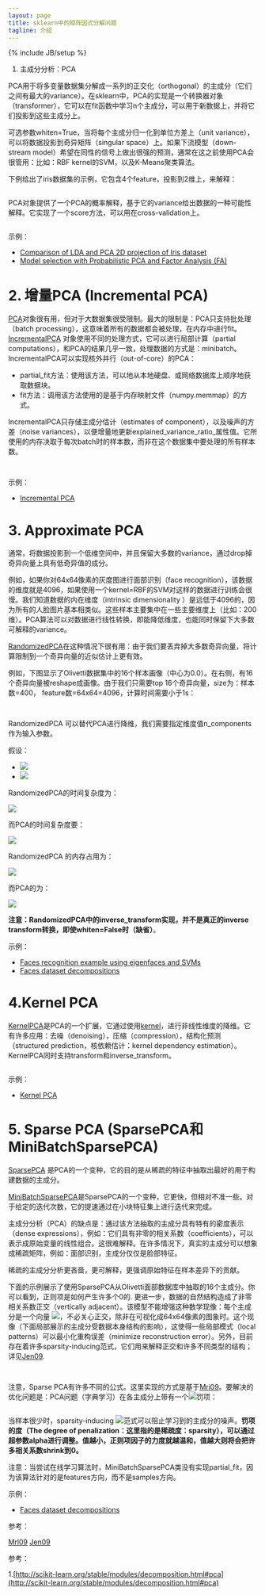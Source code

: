 ```yaml
---
layout: page
title: sklearn中的矩阵因式分解问题 
tagline: 介绍
---
```

{% include JB/setup %}

1. 主成分分析：PCA

PCA用于将多变量数据集分解成一系列的正交化（orthogonal）的主成分（它们之间有最大的variance）。在sklearn中，PCA的实现是一个转换器对象（transformer），它可以在fit函数中学习n个主成分，可以用于新数据上，并将它们投影到这些主成分上。


可选参数whiten=True，当将每个主成分归一化到单位方差上（unit variance），可以将数据投影到奇异矩阵（singular space）上。如果下流模型（down-stream model）希望在同性的信号上做出很强的预测，通常在这之前使用PCA会很管用：比如：RBF kernel的SVM，以及K-Means聚类算法。

下例给出了iris数据集的示例，它包含4个feature，投影到2维上，来解释：

<figure>
	<a href="http://scikit-learn.org/stable/_images/plot_pca_vs_lda_0011.png"><img src="http://scikit-learn.org/stable/_images/plot_pca_vs_lda_0011.png" alt=""></a>
</figure>

PCA对象提供了一个PCA的概率解释，基于它的variance给出数据的一种可能性解释。它实现了一个score方法，可以用在cross-validation上。

<figure>
	<a href="http://scikit-learn.org/stable/_images/plot_pca_vs_fa_model_selection_0011.png"><img src="http://scikit-learn.org/stable/_images/plot_pca_vs_fa_model_selection_0011.png" alt=""></a>
</figure>

示例：

- [Comparison of LDA and PCA 2D projection of Iris dataset](http://scikit-learn.org/stable/auto_examples/decomposition/plot_pca_vs_lda.html#example-decomposition-plot-pca-vs-lda-py)
- [Model selection with Probabilistic PCA and Factor Analysis (FA)](http://scikit-learn.org/stable/auto_examples/decomposition/plot_pca_vs_fa_model_selection.html#example-decomposition-plot-pca-vs-fa-model-selection-py)

# 2. 增量PCA (Incremental PCA)

[PCA](http://scikit-learn.org/stable/modules/generated/sklearn.decomposition.PCA.html#sklearn.decomposition.PCA)对象很有用，但对于大数据集很受限制。最大的限制是：PCA只支持批处理（batch processing），这意味着所有的数据都会被处理，在内存中进行fit。[IncrementalPCA](http://scikit-learn.org/stable/modules/generated/sklearn.decomposition.IncrementalPCA.html#sklearn.decomposition.IncrementalPCA) 对象使用不同的处理方式，它可以进行局部计算（partial computations），和PCA的结果几乎一致，处理数据的方式是：minibatch。IncrementalPCA可以实现核外并行（out-of-core）的PCA：

- partial_fit方法：使用该方法，可以地从本地硬盘、或网络数据库上顺序地获取数据块。
- fit方法：调用该方法使用的是基于内存映射文件（numpy.memmap）的方式。

IncrementalPCA只存储主成分估计（estimates of component），以及噪声的方差（noise variances），以便增量地更新explained_variance_ratio_属性值。它所使用的内存决取于每次batch时的样本数，而非在这个数据集中要处理的所有样本数。

<figure>
	<a href="http://scikit-learn.org/stable/_images/plot_incremental_pca_0011.png"><img src="http://scikit-learn.org/stable/_images/plot_incremental_pca_0011.png" alt=""></a>
</figure>

<figure>
	<a href="http://scikit-learn.org/stable/_images/plot_incremental_pca_0021.png"><img src="http://scikit-learn.org/stable/_images/plot_incremental_pca_0021.png" alt=""></a>
</figure>

示例：

- [Incremental PCA](http://scikit-learn.org/stable/auto_examples/decomposition/plot_incremental_pca.html#example-decomposition-plot-incremental-pca-py)

# 3. Approximate PCA

通常，将数据投影到一个低维空间中，并且保留大多数的variance，通过drop掉奇异向量上具有低奇异值的成分。

例如，如果你对64x64像素的灰度图进行面部识别（face recognition），该数据的维度就是4096，如果使用一个kernel=RBF的SVM对这样的数据进行训练会很慢。我们知道数据的内在维度（intrinsic dimensionality ）是远低于4096的，因为所有的人脸图片基本相类似。这些样本主要集中在一些主要维度上（比如：200维）。PCA算法可以对数据进行线性转换，即能降低维度，也能同时保留下大多数可解释的variance。

[RandomizedPCA](http://scikit-learn.org/stable/modules/generated/sklearn.decomposition.RandomizedPCA.html#sklearn.decomposition.RandomizedPCA)在这种情况下很有用：由于我们要丢弃掉大多数奇异向量，将计算限制到一个奇异向量的近似估计上更有效。

例如，下图显示了Olivetti数据集中的16个样本画像（中心为0.0）。在右侧，有16个奇异向量被reshape成画像。由于我们只需要top 16个奇异向量，size为：样本数=400， feature数=64x64=4096，计算时间需要小于1s：

<figure>
	<a href="http://scikit-learn.org/stable/_images/plot_faces_decomposition_0011.png"><img src="http://scikit-learn.org/stable/_images/plot_faces_decomposition_0011.png" alt=""></a>
</figure>

<figure>
	<a href="http://scikit-learn.org/stable/_images/plot_faces_decomposition_0021.png"><img src="http://scikit-learn.org/stable/_images/plot_faces_decomposition_0021.png" alt=""></a>
</figure>

RandomizedPCA 可以替代PCA进行降维，我们需要指定维度值n_components作为输入参数。

假设：

- <img src="http://www.forkosh.com/mathtex.cgi?n_{max} = max(n_{samples}, n_{features})">
- <img src="http://www.forkosh.com/mathtex.cgi?n_{min} = min(n_{samples}, n_{features})">

RandomizedPCA的时间复杂度为：

<img src="http://www.forkosh.com/mathtex.cgi?O(n_{max}^2 \cdot n_{components})">

而PCA的时间复杂度要：

<img src="http://www.forkosh.com/mathtex.cgi? O(n_{max}^2 \cdot n_{min})">

RandomizedPCA 的内存占用为：

<img src="http://www.forkosh.com/mathtex.cgi? 2 \cdot n_{max} \cdot n_{components}">

而PCA的为：

<img src="http://www.forkosh.com/mathtex.cgi?  n_{max}
\cdot n_{min}">

**注意：RandomizedPCA中的inverse_transform实现，并不是真正的inverse transform转换，即使whiten=False时（缺省）**。

示例：

- [Faces recognition example using eigenfaces and SVMs](http://scikit-learn.org/stable/auto_examples/applications/face_recognition.html#example-applications-face-recognition-py)
- [Faces dataset decompositions](http://scikit-learn.org/stable/auto_examples/decomposition/plot_faces_decomposition.html#example-decomposition-plot-faces-decomposition-py)

# 4.Kernel PCA

[KernelPCA](http://scikit-learn.org/stable/modules/generated/sklearn.decomposition.KernelPCA.html#sklearn.decomposition.KernelPCA)是PCA的一个扩展，它通过使用[kernel](http://scikit-learn.org/stable/modules/metrics.html#metrics)，进行非线性维度的降维。它有许多应用：去噪（denoising），压缩（compression），结构化预测（structured prediction，核依赖估计：kernel dependency estimation）。KernelPCA同时支持transform和inverse_transform。

<figure>
	<a href="http://scikit-learn.org/stable/_images/plot_kernel_pca_0011.png"><img src="http://scikit-learn.org/stable/_images/plot_kernel_pca_0011.png" alt=""></a>
</figure>

示例：

- [Kernel PCA](http://scikit-learn.org/stable/auto_examples/decomposition/plot_kernel_pca.html#example-decomposition-plot-kernel-pca-py)

# 5. Sparse PCA (SparsePCA和MiniBatchSparsePCA)

[SparsePCA](http://scikit-learn.org/stable/modules/generated/sklearn.decomposition.SparsePCA.html#sklearn.decomposition.SparsePCA) 是PCA的一个变种，它的目的是从稀疏的特征中抽取出最好的用于构建数据的主成分。

[MiniBatchSparsePCA](http://scikit-learn.org/stable/modules/generated/sklearn.decomposition.MiniBatchSparsePCA.html#sklearn.decomposition.MiniBatchSparsePCA)是SparsePCA的一个变种，它更快，但相对不准一些。对于给定的迭代次数，它的提速通过在小块特征集上进行迭代来完成。

主成分分析（PCA）的缺点是：通过该方法抽取的主成分具有特有的密度表示（dense expressions），例如：它们具有非零的相关系数（coefficients），可以表示成原始变量的线性组合。这很难解释。在许多情况下，真实的主成分可以想象成稀疏矩阵，例如：面部识别，主成分仅仅是脸部特征。

稀疏的主成分分析更吝啬，更可解释，更强调原始特征在样本差异下的贡献。

下面的示例展示了使用SparsePCA从Olivetti面部数据库中抽取的16个主成分。你可以看到，正则项是如何产生许多个0的. 更进一步，数据的自然结构造成了非零相关系数正交（vertically adjacent）。该模型不能增强这种数学现像：每个主成分是一个向量 <img src="http://www.forkosh.com/mathtex.cgi? h \in \mathbf{R}^{4096}">，不必关心正交，除非在可视化成64x64像素的图象时。这个现像（下面局部展示的主成分受数据本身结构的影响），这使得一些局部模式（local patterns）可以最小化重构误差（minimize reconstruction error）。另外，目前存在着许多sparsity-inducing范式，它们用来解释正交和许多不同类型的结构；详见[Jen09](http://scikit-learn.org/stable/modules/decomposition.html#jen09).

<figure>
	<a href="http://scikit-learn.org/stable/_images/plot_faces_decomposition_0021.png"><img src="http://scikit-learn.org/stable/_images/plot_faces_decomposition_0021.png" alt=""></a>
</figure>
<figure>
	<a href="http://scikit-learn.org/stable/_images/plot_faces_decomposition_0051.png"><img src="http://scikit-learn.org/stable/_images/plot_faces_decomposition_0051.png" alt=""></a>
</figure>

注意，Sparse PCA有许多不同的公式。这里实现的方式是基于[Mri09](http://scikit-learn.org/stable/modules/decomposition.html#mrl09)。要解决的优化问题是：PCA问题（字典学习）在各主成分上带有一个<img src="http://www.forkosh.com/mathtex.cgi?\ell_1 ">罚项：

<figure>
	<a href="http://scikit-learn.org/stable/_images/math/fc84de1d23be724722d5ac285c78f4c77b780b36.png"><img src="http://scikit-learn.org/stable/_images/math/fc84de1d23be724722d5ac285c78f4c77b780b36.png" alt=""></a>
</figure>

当样本很少时，sparsity-inducing <img src="http://www.forkosh.com/mathtex.cgi?\ell_1 ">范式可以阻止学习到的主成分的噪声。**罚项的度（The degree of penalization：这里指的是稀疏度：sparsity），可以通过超参数alpha进行调整。值越小，正则项因子的力度就越温和，值越大则将会把许多相关系数shrink到0。**

注意：当尝试在线学习算法时，MiniBatchSparsePCA类没有实现partial_fit，因为该算法针对的是features方向，而不是samples方向。

示例：

- [Faces dataset decompositions](http://scikit-learn.org/stable/auto_examples/decomposition/plot_faces_decomposition.html#example-decomposition-plot-faces-decomposition-py)

参考：

[Mrl09](http://www.di.ens.fr/sierra/pdfs/icml09.pdf)
[Jen09](http://scikit-learn.org/stable/modules/www.di.ens.fr/~fbach/sspca_AISTATS2010.pdf)



参考：

1.[http://scikit-learn.org/stable/modules/decomposition.html#pca](http://scikit-learn.org/stable/modules/decomposition.html#pca)
